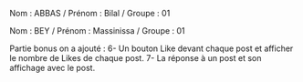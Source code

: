 Nom : ABBAS / Prénom : Bilal / Groupe : 01

Nom : BEY / Prénom : Massinissa / Groupe : 01

Partie bonus on a ajouté : 
6- Un bouton Like devant chaque post et afficher le nombre de Likes de chaque post.
7- La réponse à un post et son affichage avec le post.
